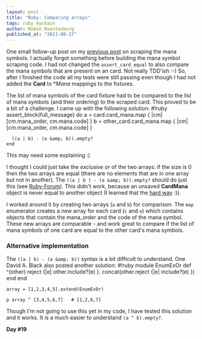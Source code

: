 ```yaml
---
layout: post
title: "Ruby: Comparing arrays"
tags: ruby mychain
author: Robin Roestenburg
published_at: "2011-08-27"
---
```

One small follow-up post on my [previous post](http://www.tamingthemindmonkey.com/scraping-mana-symbols) on scraping the mana symbols. I actually forgot something before building the mana symbol scraping code. I had not changed the `assert_card_equal` to also compare the mana symbols that are present on an card. Not really TDD'ish :-) So, after I finished the code all my tests were still passing even though I had not added the **Card** to **Mana* mappings to the fixtures.

The list of mana symbols of the card fixture had to be compared to the list of mana symbols (and their ordering) to the scraped card. This proved to be a bit of a challenge. I came up with the following solution:
    #!ruby
    assert_block(full_message) do
      a = card.card_mana.map { |cm| [cm.mana_order, cm.mana.code] }
      b = other_card.card_mana.map { |cm| [cm.mana_order, cm.mana.code] }

      ((a | b) - (a &amp; b)).empty?
    end

This may need some explaining :)

I thought I could just take the *exclusive or* of the two arrays: if the size is 0 then the two arrays are equal (there are no elements that are in one array but not in another). The `((a | b ) - (a &amp; b)).empty?` should do just this (see [Ruby-Forum](http://www.ruby-forum.com/topic/168040)). This didn't work, because an unsaved **CardMana** object is never equal to another object (I learned that the [hard way](http://www.tamingthemindmonkey.com/do-not-override-the-method-of-activerecordbas) :)).

I worked around it by creating two arrays (`a` and `b`) for comparison. The `map` enumerator creates a new array for each card (`c` and `o`) which contains objects that contain the mana_order and the code of the mana symbol. These new arrays are comparable - and work great to compare if the list of mana symbols of one card are equal to the other card's mana symbols.

### Alternative implementation
The `((a | b) - (a &amp; b))` syntax is a bit difficult to understand. One David A. Black also posted another solution:
    #!ruby
    module EnumExOr
      def ^(other)
        reject {|e| other.include?(e) }.
        concat(other.reject {|e| include?(e) })
      end
    end

    array = [1,2,3,4,5].extend(EnumExOr)

    p array ^ [3,4,5,6,7]   # [1,2,6,7]

Though I'm not going to use this yet in my code, I have tested this solution and it works. It is a much easier to understand `(a ^ b).empty?`.

**Day #19**
